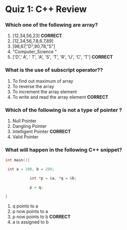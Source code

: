 
# Quiz 1: C++ Review

### Which one of the following are array? 
1. [12,34,56,23]   ****CORRECT****
2. [12,34,56,7.8,6.7,89]
3. [98,67,"D",90,78,"S"] 
4. "Computer_Science " 
5. ['D',' A', ' T', 'A', 'S', 'T', 'R', 'U', 'C', 'T']   ****CORRECT****

### What is the use of subscript operator??
1. To find out maximum of array 
2. To reverse the array 
3. To increment the array element 
4. To write and read the array element   ****CORRECT****

### Which of the following is not a type of pointer ?
1. Null Pointer 
2. Dangling Pointer 
3. Intelligent Pointer   ****CORRECT****
4. Valid Pointer

### What will happen in the following C++ snippet?
```go
int main(){          

 int a = 100, b = 200;

           int *p = &a, *q = &b;

           p = q;

}
```

1. q points to a 
2. p now points to a 
3. p now points to b   ****CORRECT****
4. a is assigned to b 

